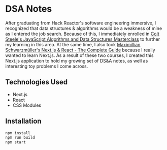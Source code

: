 # DSA Notes
After graduating from Hack Reactor's software engineering immersive, I recognized that data structures & algorithms would be a weakness of mine as I entered the job search. Because of this, I immediately enrolled in [Colt Steele's JavaScript Algorithms and Data Structures Masterclass](https://www.udemy.com/course/js-algorithms-and-data-structures-masterclass/) to further my learning in this area. At the same time, I also took [Maximillian Schwarzmüller's Next.js & React - The Complete Guide](https://www.udemy.com/course/nextjs-react-the-complete-guide/) because I really wanted to learn Next.js. As a result of these two courses, I created this Next.js application to hold my growing set of DS&A notes, as well as interesting toy problems I come across.

## Technologies Used
* Next.js
* React
* CSS Modules

## Installation
```bash
npm install
npm run build
npm start
```
